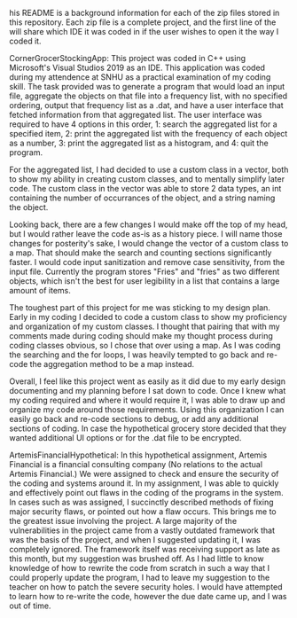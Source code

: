 his README is a background information for each of the zip files stored in this repository.
Each zip file is a complete project, and the first line of the will share which IDE it was coded
in if the user wishes to open it the way I coded it.

CornerGrocerStockingApp:
This project was coded in C++ using Microsoft's Visual Studios 2019 as an IDE. This application
was coded during my attendence at SNHU as a practical examination of my coding skill. The task
provided was to generate a program that would load an input file, aggregate the objects on that
file into a frequency list, with no specified ordering, output that frequency list as a .dat,
and have a user interface that fetched information from that aggregated list. The user interface
was required to have 4 options in this order, 1: search the aggregated list for a specified item,
2: print the aggregated list with the frequency of each object as a number, 3: print the aggregated list as a histogram, and 4: quit the program.

For the aggregated list, I had decided to use a custom class in a vector, both to show my ability
in creating custom classes, and to mentally simplify later code. The custom class in the vector
was able to store 2 data types, an int containing the number of occurrances of the object, and a
string naming the object.

Looking back, there are a few changes I would make off the top of my head, but I would rather
leave the code as-is as a history piece. I will name those changes for posterity's sake, I
would change the vector of a custom class to a map. That should make the search and counting
sections significantly faster. I would code input sanitization and remove case sensitivity, from
the input file. Currently the program stores "Fries" and "fries" as two different objects, which
isn't the best for user legibility in a list that contains a large amount of items.

The toughest part of this project for me was sticking to my design plan. Early in my coding I
decided to code a custom class to show my proficiency and organization of my custom classes.
I thought that pairing that with my comments made during coding should make my thought process
during coding classes obvious, so I chose that over using a map. As I was coding the searching
and the for loops, I was heavily tempted to go back and re-code the aggregation method to be a
map instead.

Overall, I feel like this project went as easily as it did due to my early design documenting
and my planning before I sat down to code. Once I knew what my coding required and where it would
require it, I was able to draw up and organize my code around those requirements. Using this organization I can easily go back and re-code sections to debug, or add any additional sections
of coding. In case the hypothetical grocery store decided that they wanted additional UI options
or for the .dat file to be encrypted.

ArtemisFinancialHypothetical:
In this hypothetical assignment, Artemis Financial is a financial consulting company (No relations to the actual Artemis Financial.) We were assigned to check and ensure the security of the coding and systems around it. In my assignment, I was able to quickly and effectively point out flaws in the coding of the programs in the system. In cases such as was assigned, I succinctly described methods of fixing major security flaws, or pointed out how a flaw occurs. This brings me to the greatest issue involving the project. A large majority of the vulnerabilities in the project came from a vastly outdated framework that was the basis of the project, and when I suggested updating it, I was completely ignored. The framework itself was receiving support as late as this month, but my suggestion was brushed off. As I had little to know knowledge of how to rewrite the code from scratch in such a way that I could properly update the program, I had to leave my suggestion to the teacher on how to patch the severe security holes. I would have attempted to learn how to re-write the code, however the due date came up, and I was out of time.
